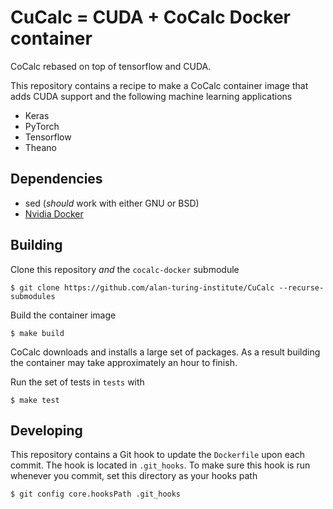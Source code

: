 # CuCalc = CUDA + CoCalc Docker container

CoCalc rebased on top of tensorflow and CUDA.

This repository contains a recipe to make a CoCalc container image that adds
CUDA support and the following machine learning applications

- Keras
- PyTorch
- Tensorflow
- Theano

## Dependencies
- sed (*should* work with either GNU or BSD)
- [Nvidia Docker](https://docs.nvidia.com/datacenter/cloud-native/container-toolkit/install-guide.html)

## Building
Clone this repository *and* the `cocalc-docker` submodule

```
$ git clone https://github.com/alan-turing-institute/CuCalc --recurse-submodules
```

Build the container image

```
$ make build
```

CoCalc downloads and installs a large set of packages. As a result building the
container may take approximately an hour to finish.

Run the set of tests in `tests` with

```
$ make test
```

## Developing
This repository contains a Git hook to update the `Dockerfile` upon each
commit. The hook is located in `.git_hooks`. To make sure this hook is run
whenever you commit, set this directory as your hooks path

```
$ git config core.hooksPath .git_hooks
```
